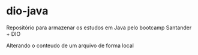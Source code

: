 # dio-java
Repositório para armazenar os estudos em Java pelo bootcamp Santander + DIO

Alterando o conteudo de um arquivo de forma local
